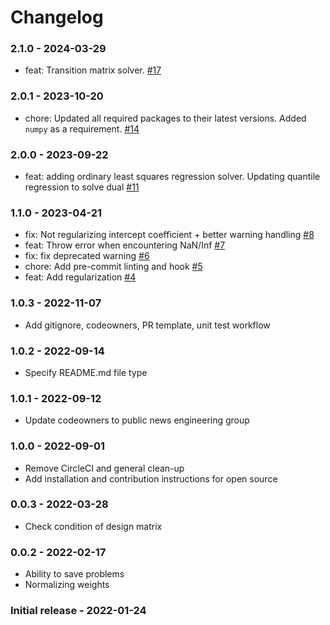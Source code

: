 # Changelog
### 2.1.0 - 2024-03-29
- feat: Transition matrix solver. [#17](https://github.com/washingtonpost/elex-solver/pull/17)

### 2.0.1 - 2023-10-20
- chore: Updated all required packages to their latest versions.  Added `numpy` as a requirement. [#14](https://github.com/washingtonpost/elex-solver/pull/14)

### 2.0.0 - 2023-09-22
- feat: adding ordinary least squares regression solver. Updating quantile regression to solve dual [#11](https://github.com/washingtonpost/elex-solver/pull/11)

### 1.1.0 - 2023-04-21
- fix: Not regularizing intercept coefficient + better warning handling [#8](https://github.com/washingtonpost/elex-solver/pull/8)
- feat: Throw error when encountering NaN/Inf [#7](https://github.com/washingtonpost/elex-solver/pull/7)
- fix: fix deprecated warning [#6](https://github.com/washingtonpost/elex-solver/pull/6)
- chore: Add pre-commit linting and hook [#5](https://github.com/washingtonpost/elex-solver/pull/5)
- feat: Add regularization [#4](https://github.com/washingtonpost/elex-solver/pull/4)

### 1.0.3 - 2022-11-07
 - Add gitignore, codeowners, PR template, unit test workflow

### 1.0.2 - 2022-09-14
 - Specify README.md file type

### 1.0.1 - 2022-09-12
 - Update codeowners to public news engineering group

### 1.0.0 - 2022-09-01
 - Remove CircleCI and general clean-up
 - Add installation and contribution instructions for open source

### 0.0.3 - 2022-03-28
 - Check condition of design matrix

### 0.0.2 - 2022-02-17
 - Ability to save problems
 - Normalizing weights

### Initial release - 2022-01-24
